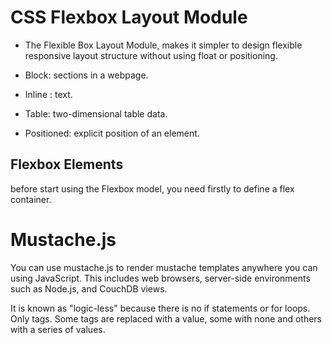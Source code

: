 # CSS Flexbox Layout Module

- The Flexible Box Layout Module, makes it simpler to design flexible responsive layout structure without using float or positioning.

 - Block: sections in a webpage.
 - Inline : text.
 - Table:  two-dimensional table data.
 - Positioned: explicit position of an element.


## Flexbox Elements

before start using the Flexbox model, you need firstly to define a flex container.

# Mustache.js

You can use mustache.js to render mustache templates anywhere you can using JavaScript. This includes web browsers, server-side environments such as Node.js, and CouchDB views.

It is known as "logic-less" because there is no if statements or for loops. 
Only tags. Some tags are replaced with a value, some with none and others with a series of values.